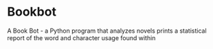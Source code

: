 # Bookbot
A Book Bot - a Python program that analyzes novels prints a statistical report of the word and character usage found within
